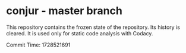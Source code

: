 # conjur - master branch

This repository contains the frozen state of the repository.
Its history is cleared. It is used only for static code
analysis with Codacy.

Commit Time: 1728521691